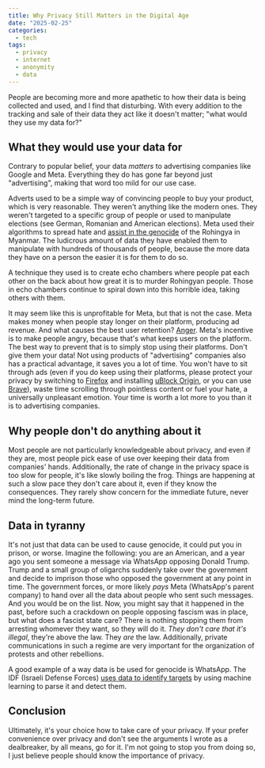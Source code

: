 ```yaml
---
title: Why Privacy Still Matters in the Digital Age
date: "2025-02-25"
categories:
  - tech
tags:
  - privacy
  - internet
  - anonymity
  - data
---
```


People are becoming more and more apathetic to how their data is being collected and used, and I find that disturbing. With every addition to the tracking and sale of their data they act like it doesn't matter; "what would they use my data for?"

## What they would use your data for

Contrary to popular belief, your data *matters* to advertising companies like Google and Meta. Everything they do has gone far beyond just "advertising", making that word too mild for our use case.

Adverts used to be a simple way of convincing people to buy your product, which is very reasonable. They weren't anything like the modern ones. They weren't targeted to a specific group of people or used to manipulate elections (see German, Romanian and American elections). Meta used their algorithms to spread hate and [assist in the genocide](https://www.amnesty.org/en/latest/news/2022/09/myanmar-facebooks-systems-promoted-violence-against-rohingya-meta-owes-reparations-new-report/) of the Rohingya in Myanmar. The ludicrous amount of data they have enabled them to manipulate with hundreds of thousands of people, because the more data they have on a person the easier it is for them to do so.

A technique they used is to create echo chambers where people pat each other on the back about how great it is to murder Rohingyan people. Those in echo chambers continue to spiral down into this horrible idea, taking others with them.

It may seem like this is unprofitable for Meta, but that is not the case. Meta makes money when people stay longer on their platform, producing ad revenue. And what causes the best user retention? [Anger](https://www.nbcnews.com/technolog/your-social-media-emotions-go-viral-anger-spreads-fastest-4b11186087). Meta's incentive is to make people angry, because that's what keeps users on the platform. The best way to prevent that is to simply stop using their platforms. Don't give them your data! Not using products of "advertising" companies also has a practical advantage, it saves you a lot of time. You won't have to sit through ads (even if you do keep using their platforms, please protect your privacy by switching to [Firefox](https://www.mozilla.org/en-US/firefox/) and installing [uBlock Origin](https://ublockorigin.com/), or you can use [Brave](https://brave.com/)), waste time scrolling through pointless  content or fuel your hate, a universally unpleasant emotion. Your time is worth a lot more to you than it is to advertising companies.

## Why people don't do anything about it

Most people are not particularly knowledgeable about privacy, and even if they are, most people pick ease of use over keeping their data from companies' hands. Additionally, the rate of change in the privacy space is too slow for people, it's like slowly boiling the frog. Things are happening at such a slow pace they don't care about it, even if they know the consequences. They rarely show concern for the immediate future, never mind the long-term future.

## Data in tyranny

It's not just that data can be used to cause genocide, it could put you in prison, or worse. Imagine the following: you are an American, and a year ago you sent someone a message via WhatsApp opposing Donald Trump. Trump and a small group of oligarchs suddenly take over the government and decide to imprison those who opposed the government at any point in time. The government forces, or more likely *pays* Meta (WhatsApp's parent company) to hand over all the data about people who sent such messages. And you would be on the list. Now, you might say that it happened in the past, before such a crackdown on people opposing fascism was in place, but what does a fascist state care? There is nothing stopping them from arresting whomever they want, so they will do it. *They don't care that it's illegal*, they're above the law. They *are* the law. Additionally, private communications in such a regime are very important for the organization of protests and other rebellions.

A good example of a way data is be used for genocide is WhatsApp. The IDF (Israeli Defense Forces) [uses data to identify targets](https://www.aa.com.tr/en/artificial-intelligence/is-whatsapp-putting-palestinians-at-risk-of-being-killed-in-gaza/3206563) by using machine learning to parse it and detect them. 

## Conclusion

Ultimately, it's your choice how to take care of your privacy. If your prefer convenience over privacy and don't see the arguments I wrote as a dealbreaker, by all means, go for it. I'm not going to stop you from doing so, I just believe people should know the importance of privacy. 
